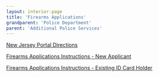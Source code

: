 ```yaml
---
layout: interior-page
title: 'Firearms Applications'
grandparent: 'Police Department'
parent: 'Additional Police Services'
---
```


[New Jersey Portal Directions](https://storage.googleapis.com/static.rutherford-nj.com/police/police-NJPortalDirections.pdf)

[Firearms Applications Instructions - New Applicant](https://storage.googleapis.com/static.rutherford-nj.com/police/New%20Applicant%20Instruction%20Sheet.doc.pdf)

[Firearms Applications Instructions - Existing ID Card Holder](https://storage.googleapis.com/static.rutherford-nj.com/police/Existing%20ID%20Card%20Holders%20Applicant%20Instructions.doc.pdf)
